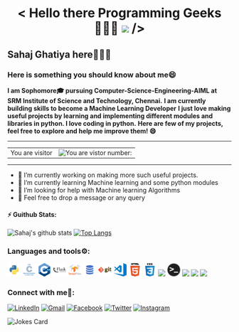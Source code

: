 <h1 align="center">< Hello there Programming Geeks👨🏻‍💻 <img src="https://media.giphy.com/media/hvRJCLFzcasrR4ia7z/giphy.gif" width="30px"> /></h1>

## Sahaj Ghatiya here🙋🏻‍♂️
### Here is something you should know about me😄 

**I am Sophomore🎓 pursuing Computer-Science-Engineering-AIML at SRM Institute of Science and Technology, Chennai.**
**I am currently building skills to become a Machine Learning Developer**
**I just love making useful projects by learning and implementing different modules and libraries in python. I love coding in python.**
**Here are few of my projects, feel free to explore and help me improve them! 😄**

<hr>
<table>
  <tr>
    <td>You are visitor</td>
    <td><img src="https://profile-counter.glitch.me/sahaj169/count.svg" alt="You are vistor number: " height="30" /></td>
  </tr>
</table>
<hr>

- 🔭 I’m currently working on making more such useful projects.
- 🌱 I’m currently learning Machine learning and some python modules
- 🤔 I’m looking for help with Machine learning Algorithms
- 💬 Feel free to drop a message or any query


 #### :zap: Guithub Stats:
 ![Sahaj's github stats](https://github-readme-stats.vercel.app/api?username=sahaj169&show_icons=true&theme=tokyonight)     [![Top Langs](https://github-readme-stats.vercel.app/api/top-langs/?username=sahaj169&layout=compact&theme=tokyonight)](https://github.com/sahaj169/sahaj169)
 
 
 
 ### Languages and tools⚙:  
<code><img height="30" src="https://raw.githubusercontent.com/github/explore/80688e429a7d4ef2fca1e82350fe8e3517d3494d/topics/python/python.png"></code>
<code><img height="30" src="https://raw.githubusercontent.com/github/explore/80688e429a7d4ef2fca1e82350fe8e3517d3494d/topics/c/c.png"></code>
<code><img height="30" src="https://raw.githubusercontent.com/github/explore/80688e429a7d4ef2fca1e82350fe8e3517d3494d/topics/cpp/cpp.png"></code>
<code><img height="30" src="https://raw.githubusercontent.com/github/explore/80688e429a7d4ef2fca1e82350fe8e3517d3494d/topics/flask/flask.png"></code>
<code><img height="30" src="https://raw.githubusercontent.com/github/explore/80688e429a7d4ef2fca1e82350fe8e3517d3494d/topics/tensorflow/tensorflow.png"></code>
<code><img height="30" src="https://raw.githubusercontent.com/github/explore/80688e429a7d4ef2fca1e82350fe8e3517d3494d/topics/sql/sql.png"></code>
<code><img height="30" src="https://raw.githubusercontent.com/github/explore/80688e429a7d4ef2fca1e82350fe8e3517d3494d/topics/git/git.png"></code>
<code><img height="30" src="https://raw.githubusercontent.com/github/explore/80688e429a7d4ef2fca1e82350fe8e3517d3494d/topics/visual-studio-code/visual-studio-code.png"></code>
<code><img height="30" src="https://raw.githubusercontent.com/github/explore/80688e429a7d4ef2fca1e82350fe8e3517d3494d/topics/html/html.png"></code>
<code><img height="30" src="https://raw.githubusercontent.com/github/explore/80688e429a7d4ef2fca1e82350fe8e3517d3494d/topics/css/css.png"></code>
<code><img height="30" src="https://github.githubassets.com/images/modules/logos_page/GitHub-Mark.png"></code>
<code><img height="30" src="https://raw.githubusercontent.com/github/explore/80688e429a7d4ef2fca1e82350fe8e3517d3494d/topics/terminal/terminal.png"></code>
<code><img height="30" src="https://avatars.githubusercontent.com/u/5009934?s=200&v=4"></code>
<code><img height="30" src="https://raw.githubusercontent.com/pygame/pygame/main/docs/pygame_logo.gif"></code>
<code><img height="30" src="https://camo.githubusercontent.com/0ef309f7e0b554033dd25b3ce83015db2f0f8952fb4c31318af095369d3d4453/68747470733a2f2f7669676e657474652e77696b69612e6e6f636f6f6b69652e6e65742f7468652d6d696e6572732d686176656e2d70726f6a6563742f696d616765732f642f64642f446973636f72642e706e672f7265766973696f6e2f6c61746573743f63623d3230313730333038303333353436"></code>
 
### Connect with me🚀:  
<p>
  <a href="https://www.linkedin.com/in/sahaj-ghatiya169/"><img src="https://cdn.jsdelivr.net/npm/simple-icons@v3/icons/linkedin.svg" height="30px" width="30px" alt="LinkedIn"></a>
  <a href="mailto:sahajghatiya531.sg@gmail.com?subject = Hello from your GitHub README&body = Message"><img src="https://cdn.jsdelivr.net/npm/simple-icons@v3/icons/gmail.svg" height="30px" width="30px" alt="Gmail" ></a>
  <a href="https://www.facebook.com/sahaj.ghatiya"><img src="https://cdn.jsdelivr.net/npm/simple-icons@v3/icons/facebook.svg" height="30px" width="30px" alt="Facebook"></a>
  <a href="https://twitter.com/ghatiya_sahaj"><img src="https://cdn.jsdelivr.net/npm/simple-icons@v3/icons/twitter.svg" height="30px" width="30px" alt="Twitter"></a>
  <a href="https://www.instagram.com/sahaj_ghaatiya169/"><img src="https://cdn.jsdelivr.net/npm/simple-icons@v3/icons/instagram.svg" height="30px" width="30px" alt="Instagram"></a>
</p>

![Jokes Card](https://readme-jokes.vercel.app/api)
